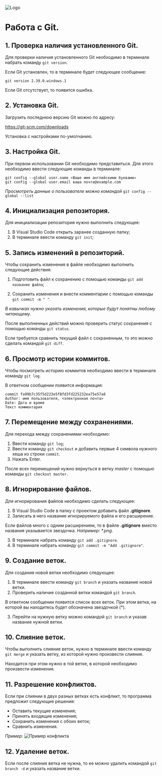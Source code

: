 ![Logo](logo.png)
# Работа с Git.

## 1. Проверка наличия установленного Git.

Для проверки наличия установленного Git необходимо в терминале набрать команду `git version`.

Если Git установлен, то в терминале будет следующее сообщение: 

`git version 2.39.0.windows.1`

Если Git отсутствует, то появится ошибка.

## 2. Установка Git.

Загрузить последнюю версию Git можно по адресу:

https://git-scm.com/downloads

Установка с настройками по-умолчанию.

## 3. Настройка Git.

При первом использовании Git необходимо представиться. Для этого необходимо ввести следующие команды в терминале:
```
git config --global user.name «Ваше имя английскими буквами»
git config --global user.email ваша почта@example.com
```
*Просмотреть данные о пользователе можно командой* `git config -- global --list`

## 4. Инициализация репозитория.

Для инициализации репозитория нужно выполнить следующее:

1. В Visual Studio Code открыть заранее созданную папку;
2. В терминале ввести команду `git init`;

## 5. Запись изменений в репозиторий.

Чтобы сохранить изменения в файле необходимо выполнить следующие действия:

1. Подготовить файл к сохранению с помощью команды `git add название файла`;

2. Сохранить изменения и внести комментарии  с помощью команды `git commit -m " "`.

*В кавычках нужно указать изменения, которые будут понятны любому читающему*.

После выполненных действий можно проверить статус сохранения с помощью команды `git status`.

Если требуется сравнить текущий файл с сохраненным, то это можно сделать командой `git diff`.

## 6. Просмотр истории коммитов.

Чтобы посмотреть историю коммитов необходимо ввести в терминале команду `git log`.

В ответном сообщении появится информация:
```
commit fa99b7c35f5d223e5f8fd3fd225232ea75e57a8
Author: имя пользователя, <электронная почта>
Date: Дата и время
Текст комментария
```
## 7. Перемещение между сохранениями.
Для перехода между сохранениями необходимо:
1. Ввести команду `git log`;
2. Ввести команду `git checkout` и добавить первые 4 символа нужного хеша из строки `commit`.
3. Нажать Enter.

После всех перемещений нужно вернуться в ветку *master* с помощью команды `git checkout master`.

## 8. Игнорирование файлов.
Для игнорирования файлов необходимо сделать следующее:
1. В Visual Studio Code в папку с проектом добавить файл **.gitignore**.
2. Записать в него название игнорируемого файла и его расширение.

Если файлов много с одним расширением, то в файле **.gitignore** вместо названия указывается звездочка. _Например: *.png_.

3. В терминале набрать команду `git add .gitignore`.
4. В терминале набрать команду `git commit -m "Add .gitignore"`.

## 9. Создание веток.
Для создания новой ветки необходимо следующее:
1. В терминале ввести команду `git branch` и указать название новой ветки.
2. Проверить наличие созданной ветки командой `git branch`.

В ответном сообщении появится список всех веток. При этом ветка, на которой вы находитесь будет обозначена звездочкой (*).

3. Перейти на нужную ветку можно командой `git branch` и указав название нужной ветки.
## 10. Слияние веток.
Чтобы выполнить слияние веток, нужно в терминале ввести команду `git merge` и указать ветку, из которой нужно произвести слияние.

Находится при этом нужно в той ветке, в которой необходимо произвести изменения.
## 11. Разрешение конфликтов.
Если при слиянии в двух разных ветках есть конфликт, то программа предложит следующие решения:
* Оставить текущие изменения;
* Принять входящие изменения;
* Сохранить изменения с обоих веток;
* Сравнить изменения.

*Пример:*
![Пример конфликта](conflict.png)
## 12. Удаление веток.
Если после слияния ветка не нужна, то ее можно удалить командой `git branch -d` и указать название ветки.